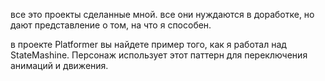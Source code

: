 все это проекты сделанные мной. все они нуждаются в доработке, но дают представление о том, на что я способен.

в проекте Platformer вы найдете пример того, как я работал над StateMashine. Персонаж использует этот паттерн для переключения анимаций и движения. 


